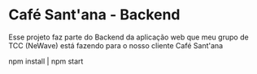 
# Café Sant'ana - Backend

Esse projeto faz parte do Backend da aplicação web que meu grupo de TCC (NeWave) está fazendo para o nosso cliente Café Sant'ana

npm install |
npm start
